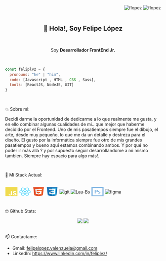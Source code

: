 <div align="right">
<img src="https://img.shields.io/github/followers/feliplvz?color=pink&logo=github&style=for-the-badge" alt="flopez"> 
<img src="https://img.shields.io/github/watchers/feliplvz/feliplvz?color=pink&logo=github&style=for-the-badge" alt="flopez" />
</div>
<br> 

<p align="center" width="300">
   <h2 align="center">👋 Hola!, Soy Felipe López </h2>
</p>
<br> 
<p align="center">Soy <strong>Desarrollador FrontEnd Jr.</strong></p>
<br> 
 
```javascript
const feliplvz = {
  pronouns: "he" | "him",
  code: [Javascript , HTML , CSS , Sass],
  tools: [ReactJS, NodeJS, GIT]
}
```
<br> 
<p width="300">💥 Sobre mi:</p>
<p align="left">
Decidí darme la oportunidad de dedicarme a lo que realmente me gusta, y en ello combinar algunas cualidades de mi.. que mejor que haberme decidido por el Frontend.
Uno de mis pasatiempos siempre fue el dibujo, el arte, desde muy pequeño, lo que me da un detalle y destreza para el diseño. El gusto por la informática siempre fue otro de mis grandes pasatiempos y bueno aquí estamos combinando ambos.
Y por qué no poder ir más allá ? y por supuesto seguir desarrollandome a mi mismo tambien. Siempre hay espacio para algo más!.
</p>
<br>

<p width="300">💫 Mi Stack Actual:</p>
<p align="left">
 <div style="display: inline_block"><br>
  <img align="center" alt="Lau-Js" height="30" width="40" src="https://raw.githubusercontent.com/devicons/devicon/master/icons/javascript/javascript-plain.svg"> 
  <img align="center" alt="Lau-React" height="30" width="40" src="https://raw.githubusercontent.com/devicons/devicon/master/icons/react/react-original.svg">
  <img align="center" alt="Rafa-HTML" height="30" width="40" src="https://raw.githubusercontent.com/devicons/devicon/master/icons/html5/html5-original.svg">
  <img align="center" alt="Rafa-CSS" height="30" width="40" src="https://raw.githubusercontent.com/devicons/devicon/master/icons/css3/css3-original.svg">
  <img align="center"src="https://www.vectorlogo.zone/logos/git-scm/git-scm-icon.svg" alt="git" width="40" height="30"/>
  <img align="center" alt="Lau-Bs"  height="30" width="40"src="https://cdn.jsdelivr.net/gh/devicons/devicon/icons/bootstrap/bootstrap-plain-wordmark.svg" />
 
  <img align="center" src="https://raw.githubusercontent.com/devicons/devicon/master/icons/photoshop/photoshop-line.svg" alt="photoshop" width="40" height="30"/>
  <img align="center" src="https://www.vectorlogo.zone/logos/figma/figma-icon.svg" alt="figma" width="40" height="30"/>
</div>
</p>

#

<p width="300">🤓 Github Stats:</p>
<div align="center">
   <a href="https://github.com/feliplvz/feliplvz"></a>
  <img height="150em" src="https://github-readme-stats.vercel.app/api?username=feliplvz&show_icons=true&theme=dracula&include_all_commits=true&count_private=true"/>
  <img height="150em" src="https://github-readme-stats.vercel.app/api/top-langs/?username=feliplvz&layout=compact&langs_count=7&theme=dracula"/>
</div><br>

<p>📫 Contactame: </p>

  - Gmail: felipelopez.valenzuela@gmail.com
  - LinkedIn: https://www.linkedin.com/in/feliplvz/
  
<!--
**feliplvz/feliplvz** is a ✨ _special_ ✨ repository because its `README.md` (this file) appears on your GitHub profile. --!>


